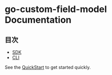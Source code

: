 # go-custom-field-model Documentation

## 目次
- [SDK](./sdk/README.md)
- [CLI](./cli/fieldctl.md)

See the [QuickStart](../README.md#go-%E3%81%A7%E4%BD%BF%E3%81%86%E4%BE%8B) to get started quickly.
